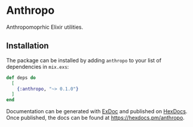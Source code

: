 # Anthropo

Anthropomoprhic Elixir utilities.

## Installation

The package can be installed by adding `anthropo` to your list of dependencies in `mix.exs`:

```elixir
def deps do
  [
    {:anthropo, "~> 0.1.0"}
  ]
end
```

Documentation can be generated with [ExDoc](https://github.com/elixir-lang/ex_doc)
and published on [HexDocs](https://hexdocs.pm). Once published, the docs can
be found at <https://hexdocs.pm/anthropo>.

